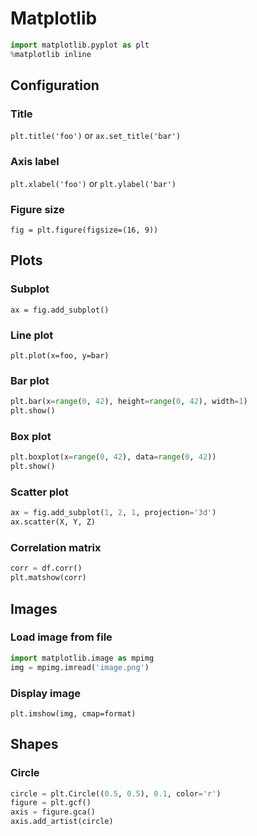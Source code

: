 # Matplotlib

```python
import matplotlib.pyplot as plt
%matplotlib inline
```

## Configuration

### Title

`plt.title('foo')` or `ax.set_title('bar')`

### Axis label

`plt.xlabel('foo')` or `plt.ylabel('bar')`

### Figure size

`fig = plt.figure(figsize=(16, 9))`

## Plots

### Subplot

`ax = fig.add_subplot()`

### Line plot

`plt.plot(x=foo, y=bar)`

### Bar plot

```python
plt.bar(x=range(0, 42), height=range(0, 42), width=1)
plt.show()
```

### Box plot

```python
plt.boxplot(x=range(0, 42), data=range(0, 42))
plt.show()
```

### Scatter plot

```python
ax = fig.add_subplot(1, 2, 1, projection='3d')
ax.scatter(X, Y, Z)
```

### Correlation matrix

```python
corr = df.corr()
plt.matshow(corr)
```

## Images

### Load image from file

```python
import matplotlib.image as mpimg
img = mpimg.imread('image.png')
```

### Display image

`plt.imshow(img, cmap=format)`

## Shapes

### Circle

```python
circle = plt.Circle((0.5, 0.5), 0.1, color='r')
figure = plt.gcf()
axis = figure.gca()
axis.add_artist(circle)
```
